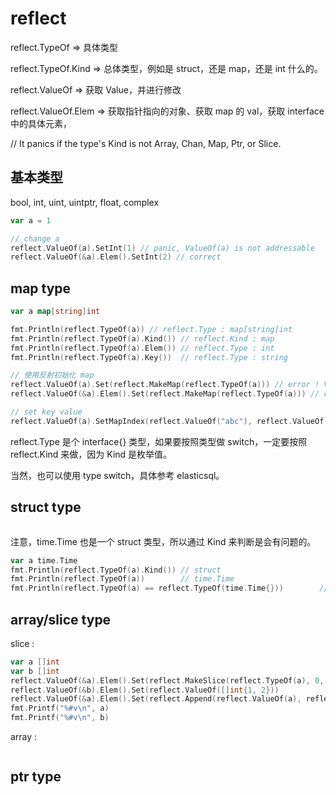 # reflect

reflect.TypeOf => 具体类型

reflect.TypeOf.Kind => 总体类型，例如是 struct，还是 map，还是 int 什么的。

reflect.ValueOf => 获取 Value，并进行修改

reflect.ValueOf.Elem => 获取指针指向的对象、获取 map 的 val，获取 interface 中的具体元素，

// It panics if the type's Kind is not Array, Chan, Map, Ptr, or Slice.

## 基本类型

bool, int, uint, uintptr, float, complex

```go
var a = 1

// change a
reflect.ValueOf(a).SetInt(1) // panic, ValueOf(a) is not addressable
reflect.ValueOf(&a).Elem().SetInt(2) // correct
```

## map type

```go
var a map[string]int

fmt.Println(reflect.TypeOf(a)) // reflect.Type : map[string]int
fmt.Println(reflect.TypeOf(a).Kind()) // reflect.Kind : map
fmt.Println(reflect.TypeOf(a).Elem()) // reflect.Type : int
fmt.Println(reflect.TypeOf(a).Key())  // reflect.Type : string

// 使用反射初始化 map
reflect.ValueOf(a).Set(reflect.MakeMap(reflect.TypeOf(a))) // error ! ValueOf(a) is not addressable
reflect.ValueOf(&a).Elem().Set(reflect.MakeMap(reflect.TypeOf(a))) // correct

// set key value
reflect.ValueOf(a).SetMapIndex(reflect.ValueOf("abc"), reflect.ValueOf(1))

```

reflect.Type 是个 interface{} 类型，如果要按照类型做 switch，一定要按照 reflect.Kind 来做，因为 Kind 是枚举值。

当然，也可以使用 type switch，具体参考 elasticsql。

## struct type

```go
```

注意，time.Time 也是一个 struct 类型，所以通过 Kind 来判断是会有问题的。

```go
var a time.Time
fmt.Println(reflect.TypeOf(a).Kind()) // struct
fmt.Println(reflect.TypeOf(a))        // time.Time
fmt.Println(reflect.TypeOf(a) == reflect.TypeOf(time.Time{}))        // true
```

## array/slice type

slice :

```go
var a []int
var b []int
reflect.ValueOf(&a).Elem().Set(reflect.MakeSlice(reflect.TypeOf(a), 0, 10))
reflect.ValueOf(&b).Elem().Set(reflect.ValueOf([]int{1, 2}))
reflect.ValueOf(&a).Elem().Set(reflect.Append(reflect.ValueOf(a), reflect.ValueOf(1)))
fmt.Printf("%#v\n", a)
fmt.Printf("%#v\n", b)
```

array :

```go
```

## ptr type
